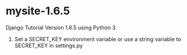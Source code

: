 mysite-1.6.5
============

Django Tutorial Version 1.6.5 using Python 3

1. Set a SECRET_KEY environment variable or use a string  variable to SECRET_KEY in settings.py
